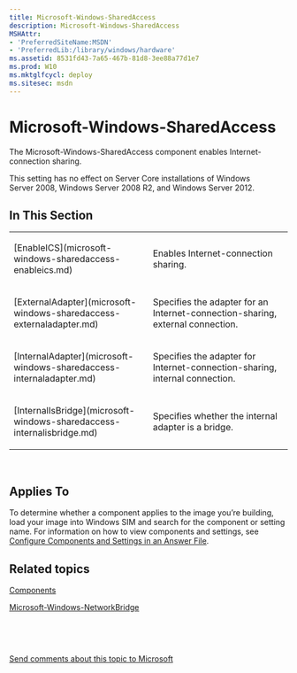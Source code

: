 ```yaml
---
title: Microsoft-Windows-SharedAccess
description: Microsoft-Windows-SharedAccess
MSHAttr:
- 'PreferredSiteName:MSDN'
- 'PreferredLib:/library/windows/hardware'
ms.assetid: 8531fd43-7a65-467b-81d8-3ee88a77d1e7
ms.prod: W10
ms.mktglfcycl: deploy
ms.sitesec: msdn
---
```


# Microsoft-Windows-SharedAccess


The Microsoft-Windows-SharedAccess component enables Internet-connection sharing.

This setting has no effect on Server Core installations of Windows Server 2008, Windows Server 2008 R2, and Windows Server 2012.

## In This Section


<table>
<colgroup>
<col width="50%" />
<col width="50%" />
</colgroup>
<tbody>
<tr class="odd">
<td><p>[EnableICS](microsoft-windows-sharedaccess-enableics.md)</p></td>
<td><p>Enables Internet-connection sharing.</p></td>
</tr>
<tr class="even">
<td><p>[ExternalAdapter](microsoft-windows-sharedaccess-externaladapter.md)</p></td>
<td><p>Specifies the adapter for an Internet-connection-sharing, external connection.</p></td>
</tr>
<tr class="odd">
<td><p>[InternalAdapter](microsoft-windows-sharedaccess-internaladapter.md)</p></td>
<td><p>Specifies the adapter for Internet-connection-sharing, internal connection.</p></td>
</tr>
<tr class="even">
<td><p>[InternalIsBridge](microsoft-windows-sharedaccess-internalisbridge.md)</p></td>
<td><p>Specifies whether the internal adapter is a bridge.</p></td>
</tr>
</tbody>
</table>

 

## Applies To


To determine whether a component applies to the image you’re building, load your image into Windows SIM and search for the component or setting name. For information on how to view components and settings, see [Configure Components and Settings in an Answer File](https://msdn.microsoft.com/library/windows/hardware/dn915078).

## Related topics


[Components](components-b-unattend.md)

[Microsoft-Windows-NetworkBridge](microsoft-windows-networkbridge.md)

 

 

[Send comments about this topic to Microsoft](mailto:wsddocfb@microsoft.com?subject=Documentation%20feedback%20%5Bp_unattend\p_unattend%5D:%20Microsoft-Windows-SharedAccess%20%20RELEASE:%20%2810/3/2016%29&body=%0A%0APRIVACY%20STATEMENT%0A%0AWe%20use%20your%20feedback%20to%20improve%20the%20documentation.%20We%20don't%20use%20your%20email%20address%20for%20any%20other%20purpose,%20and%20we'll%20remove%20your%20email%20address%20from%20our%20system%20after%20the%20issue%20that%20you're%20reporting%20is%20fixed.%20While%20we're%20working%20to%20fix%20this%20issue,%20we%20might%20send%20you%20an%20email%20message%20to%20ask%20for%20more%20info.%20Later,%20we%20might%20also%20send%20you%20an%20email%20message%20to%20let%20you%20know%20that%20we've%20addressed%20your%20feedback.%0A%0AFor%20more%20info%20about%20Microsoft's%20privacy%20policy,%20see%20http://privacy.microsoft.com/default.aspx. "Send comments about this topic to Microsoft")





